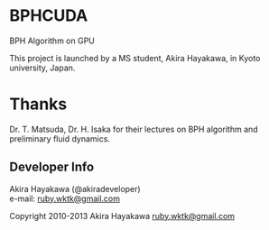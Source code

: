 BPHCUDA
======
BPH Algorithm on GPU

This project is launched by a MS student, Akira Hayakawa, in Kyoto university, Japan.

# Thanks
Dr. T. Matsuda,
Dr. H. Isaka
for their lectures on BPH algorithm and preliminary fluid dynamics.

## Developer Info
Akira Hayakawa (@akiradeveloper)  
e-mail: ruby.wktk@gmail.com

Copyright 2010-2013 Akira Hayakawa <ruby.wktk@gmail.com>
